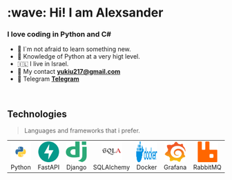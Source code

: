 <h1 align="left" id="macropower-title">:wave: Hi! I am Alexsander</h1>
<h3 align="left">I love coding in Python and C#</h3>

- :toolbox: I`m not afraid to learn something new.
- :brain: Knowledge of Python at a very higt level.
- :israel: I live in Israel.
- :e-mail: My contact **yukiu217@gmail.com**
- :iphone: Telegram **[Telegram]**

<br>

<h2 align="left" id="macropower-tech">Technologies</h2>

> Languages and frameworks that i prefer.

<table>
  <tr>
    <td align="center" width="96">
      <a href="#macropower-tech">
        <img src="./img/python-icon.svg" width="48" height="48" alt="Python" />
      </a>
      <br>Python
    </td>
    <td align="center" width="96">
      <a href="#macropower-tech">
        <img src="./img/fastapi-1.svg" width="48" height="48" alt="FastAPI" />
      </a>
      <br>FastAPI
    </td>
    <td align="center" width="96">
      <a href="#macropower-tech">
        <img src="./img/django.svg" width="48" height="48" alt="Django" />
      </a>
      <br>Django
    </td>
    <td align="center" width="96">
      <a href="#macropower-tech">
        <img src="./img/SQLAlchemy-2.svg" width="48" height="48" alt="SQLAlchemy" />
      </a>
      <br>SQLAlchemy
    </td>
    <td align="center" width="96">
      <a href="#macropower-tech">
        <img src="./img/docker-3.svg" width="48" height="48" alt="Docker" />
      </a>
      <br>Docker
    </td>
     <td align="center" width="96">
      <a href="#macropower-tech">
        <img src="./img/grafana.svg" width="48" height="48" alt="Grafana" />
      </a>
      <br>Grafana
    </td>
    </td>
     <td align="center" width="96">
      <a href="#macropower-tech">
        <img src="./img/RabbitMQ.svg" width="48" height="48" alt="RabbitMQ" />
      </a>
      <br>RabbitMQ
    </td>
  </tr>
</table>

<!-- links -->
[Telegram]: https://t.me/alex_pavlov_1998 "My telegram"
[GitHub]: https://github.com/Alexsander-Pavlov "My GitHub"
